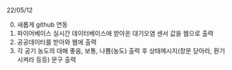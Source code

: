 22/05/12

0. 새롭게 github 연동 
1. 파이어베이스 실시간 데이터베이스에 받아온 대기오염 센서 값을 웹으로 출력
2. 공공데이터를 받아와 웹에 출력
3. 각 공기 농도의 대해 좋음, 보통, 나쁨(농도) 출력 후 상태메시지(창문 닫아라, 환기시켜라 등등) 문구 출력


